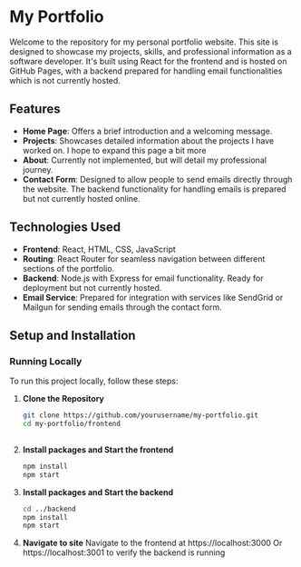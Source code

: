 # My Portfolio

Welcome to the repository for my personal portfolio website. 
This site is designed to showcase my projects, skills, and professional information as a software developer.
It's built using React for the frontend and is hosted on GitHub Pages, with a backend prepared for handling email functionalities which is not currently hosted.

## Features

- **Home Page**: Offers a brief introduction and a welcoming message.
- **Projects**: Showcases detailed information about the projects I have worked on. I hope to expand this page a bit more
- **About**: Currently not implemented, but will detail my professional journey.
- **Contact Form**: Designed to allow people to send emails directly through the website. The backend functionality for handling emails is prepared but not currently hosted online.

## Technologies Used

- **Frontend**: React, HTML, CSS, JavaScript
- **Routing**: React Router for seamless navigation between different sections of the portfolio.
- **Backend**: Node.js with Express for email functionality. Ready for deployment but not currently hosted.
- **Email Service**: Prepared for integration with services like SendGrid or Mailgun for sending emails through the contact form.

## Setup and Installation

### Running Locally

To run this project locally, follow these steps:

1. **Clone the Repository**
   ```bash
   git clone https://github.com/yourusername/my-portfolio.git
   cd my-portfolio/frontend
  
2. **Install packages and Start the frontend**
   ```bash
   npm install
   npm start
   
3. **Install packages and Start the backend**
   ```bash
   cd ../backend
   npm install
   npm start
4. **Navigate to site**
  Navigate to the frontend at https://localhost:3000
  Or https://localhost:3001 to verify the backend is running
